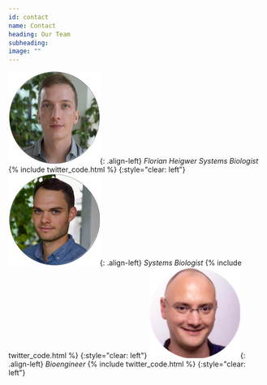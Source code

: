 ```yaml
---
id: contact
name: Contact
heading: Our Team
subheading: 
image: ""
---
```


![Person 1](/assets/images/people/flo_small.png){: .align-left}
*Florian Heigwer*
*Systems Biologist* 
{% include twitter_code.html %}
{:style="clear: left"}
![Person 2](/assets/images/people/chris_small.png){: .align-left}
*Systems Biologist* {% include twitter_code.html %}
{:style="clear: left"}
![Person 3](/assets/images/people/thilo_new_small.png){: .align-left}
*Bioengineer* {% include twitter_code.html %}
{:style="clear: left"}
